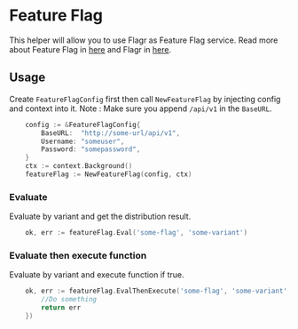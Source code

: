 # Feature Flag
This helper will allow you to use Flagr as Feature Flag service. Read more about Feature Flag in [here](https://martinfowler.com/articles/feature-toggles.html) and Flagr in [here](https://checkr.github.io/flagr/#/).

## Usage
Create `FeatureFlagConfig` first then call `NewFeatureFlag` by injecting config and context into it. Note : Make sure you append `/api/v1` in the `BaseURL`.
```go
    config := &FeatureFlagConfig{
		BaseURL:  "http://some-url/api/v1",
		Username: "someuser",
		Password: "somepassword",
	}
	ctx := context.Background()
	featureFlag := NewFeatureFlag(config, ctx)
```

### Evaluate
Evaluate by variant and get the distribution result.
```go
    ok, err := featureFlag.Eval('some-flag', 'some-variant')
```

### Evaluate then execute function
Evaluate by variant and execute function if true.
```go
    ok, err := featureFlag.EvalThenExecute('some-flag', 'some-variant', func() error {
        //Do something
        return err
    })
```